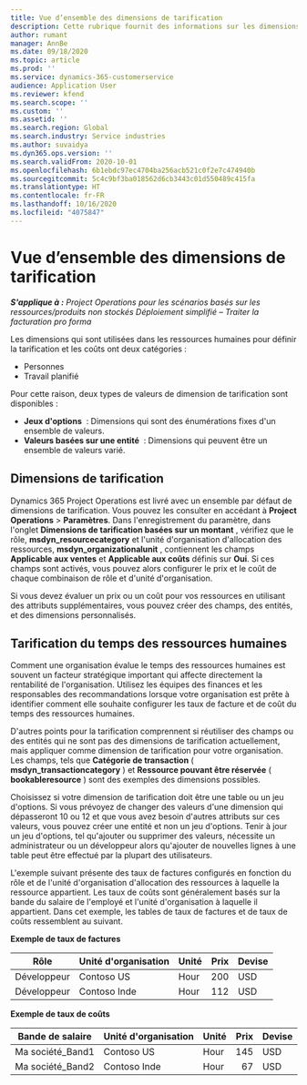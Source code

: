 ```yaml
---
title: Vue d’ensemble des dimensions de tarification
description: Cette rubrique fournit des informations sur les dimensions de tarification dans Dynamics 365 Project Operations.
author: rumant
manager: AnnBe
ms.date: 09/18/2020
ms.topic: article
ms.prod: ''
ms.service: dynamics-365-customerservice
audience: Application User
ms.reviewer: kfend
ms.search.scope: ''
ms.custom: ''
ms.assetid: ''
ms.search.region: Global
ms.search.industry: Service industries
ms.author: suvaidya
ms.dyn365.ops.version: ''
ms.search.validFrom: 2020-10-01
ms.openlocfilehash: 6b1ebdc97ec4704ba256acb521c0f2e7c474940b
ms.sourcegitcommit: 5c4c9bf3ba018562d6cb3443c01d550489c415fa
ms.translationtype: HT
ms.contentlocale: fr-FR
ms.lasthandoff: 10/16/2020
ms.locfileid: "4075847"
---
```

# <a name="pricing-dimensions-overview"></a>Vue d’ensemble des dimensions de tarification

_**S'applique à :** Project Operations pour les scénarios basés sur les ressources/produits non stockés Déploiement simplifié – Traiter la facturation pro forma_

Les dimensions qui sont utilisées dans les ressources humaines pour définir la tarification et les coûts ont deux catégories :

- Personnes
- Travail planifié

Pour cette raison, deux types de valeurs de dimension de tarification sont disponibles :

- **Jeux d'options**  : Dimensions qui sont des énumérations fixes d'un ensemble de valeurs.
- **Valeurs basées sur une entité**  : Dimensions qui peuvent être un ensemble de valeurs varié.

## <a name="pricing-dimensions"></a>Dimensions de tarification

Dynamics 365 Project Operations est livré avec un ensemble par défaut de dimensions de tarification. Vous pouvez les consulter en accédant à **Project Operations** > **Paramètres**. Dans l'enregistrement du paramètre, dans l'onglet **Dimensions de tarification basées sur un montant** , vérifiez que le rôle, **msdyn_resourcecategory** et l'unité d'organisation d'allocation des ressources, **msdyn_organizationalunit** , contiennent les champs **Applicable aux ventes** et **Applicable aux coûts** définis sur **Oui**. Si ces champs sont activés, vous pouvez alors configurer le prix et le coût de chaque combinaison de rôle et d'unité d'organisation.

Si vous devez évaluer un prix ou un coût pour vos ressources en utilisant des attributs supplémentaires, vous pouvez créer des champs, des entités, et des dimensions personnalisés.

## <a name="pricing-human-resource-time"></a>Tarification du temps des ressources humaines
Comment une organisation évalue le temps des ressources humaines est souvent un facteur stratégique important qui affecte directement la rentabilité de l'organisation. Utilisez les équipes des finances et les responsables des recommandations lorsque votre organisation est prête à identifier comment elle souhaite configurer les taux de facture et de coût du temps des ressources humaines.

D'autres points pour la tarification comprennent si réutiliser des champs ou des entités qui ne sont pas des dimensions de tarification actuellement, mais appliquer comme dimension de tarification pour votre organisation. Les champs, tels que **Catégorie de transaction** ( **msdyn_transactioncategory** ) et **Ressource pouvant être réservée** ( **bookableresource** ) sont des exemples des dimensions possibles. 

Choisissez si votre dimension de tarification doit être une table ou un jeu d'options. Si vous prévoyez de changer des valeurs d'une dimension qui dépasseront 10 ou 12 et que vous avez besoin d'autres attributs sur ces valeurs, vous pouvez créer une entité et non un jeu d'options. Tenir à jour un jeu d'options, tel qu'ajouter ou supprimer des valeurs, nécessite un administrateur ou un développeur alors qu'ajouter de nouvelles lignes à une table peut être effectué par la plupart des utilisateurs.

L'exemple suivant présente des taux de factures configurés en fonction du rôle et de l'unité d'organisation d'allocation des ressources à laquelle la ressource appartient. Les taux de coûts sont généralement basés sur la bande du salaire de l'employé et l'unité d'organisation à laquelle il appartient. Dans cet exemple, les tables de taux de factures et de taux de coûts ressemblent au suivant.

**Exemple de taux de factures**

| Rôle        | Unité d'organisation    |Unité      |Prix      |Devise  |
| ------------|-------------|----------|----------:|----------|
| Développeur   | Contoso US  |Hour | 200|USD     |
| Développeur   | Contoso Inde |Hour|   112|USD     |


**Exemple de taux de coûts**

| Bande de salaire     | Unité d'organisation    |Unité      |Prix      |Devise  |
| ----------------|-------------|----------|----------:|----------|
| Ma société_Band1 | Contoso US  |Hour | 145|USD     |
| Ma société_Band2 | Contoso Inde |Hour|   67|USD     |
